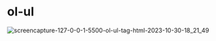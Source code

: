 # ol-ul
![screencapture-127-0-0-1-5500-ol-ul-tag-html-2023-10-30-18_21_49](https://github.com/savan-patel-33/ol-ul/assets/144118183/01d18b9a-7101-47af-84a8-df61c87f6d15)

